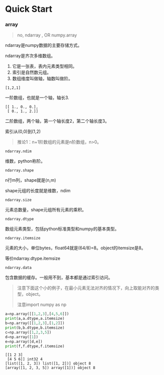 # Quick Start

### array

> no, ndarray , OR numpy.array

ndarray是numpy数据的主要存储方式。

ndarray是齐次多维数组。

1. 它是一张表，表内元素类型相同。
2. 索引是自然数元组。
3. 数组维度叫做轴，轴数叫做阶。

`[1,2,1]`

一阶数组，也就是一个轴，轴长3.

```
[[ 1., 0., 0.],
 [ 0., 1., 2.]]
```

二阶数组，两个轴，第一个轴长度2，第二个轴长度3。

索引从\(0,0\)到\(1,2\)

> 推论1：n+1阶数组的元素是n阶数组，n&gt;0。

`ndarray.ndim`

维数，python称阶。

`ndarray.shape`

n行m列，shape就是\(n,m\)

shape元组的长度就是维数，ndim

`ndarray.size`

元素总数量，shape元组所有元素的乘积。

`ndarray.dtype`

数组元素类型，包括python标准类型和numpy的基本类型。

`ndarray.itemsize`

元素的大小，单位bytes，float64就是\(64/8\)=8。object的itemsize是8。

等价ndarray.dtype.itemsize

`ndarray.data`

包含数据的缓存。一般用不到，基本都是通过索引访问。

> 注意下面这个小的例子，在最小元素无法对齐的情况下，向上取能对齐的类型，object。
>
> 注意import numpy as np

```py
a=np.array([[1,2,3],[4,5,6]])
print(a,a.dtype,a.itemsize)
b=np.array([[1,2,3],[1,2]])
print(b,b.dtype,b.itemsize)
c=np.array([1,2,3,5])
d=np.array([1])
e=np.array([d,e])
print(f,f.dtype,f.itemsize)
```

```
[[1 2 3]
 [4 5 6]] int32 4
[list([1, 2, 3]) list([1, 2])] object 8
[array([1, 2, 3, 5]) array([1])] object 8
```



